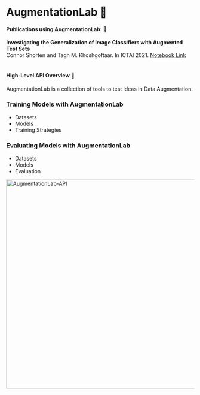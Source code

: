 # AugmentationLab 🧫
<h4> Publications using AugmentationLab: 📜 </h4>
<b>Investigating the Generalization of Image Classifiers with Augmented Test Sets</b><br />
Connor Shorten and Tagh M. Khoshgoftaar. In ICTAI 2021.
<a href = "https://github.com/CShorten/AugmentationZoo/blob/main/Notebooks/Investigating_Generalization.ipynb">Notebook Link</a>
<br /><br />
<h4> High-Level API Overview 🧰 </h4>
AugmentationLab is a collection of tools to test ideas in Data Augmentation.<br />
<h3> Training Models with AugmentationLab </h3>
<ul>
  <li> Datasets </li>
  <li> Models</li>
  <li> Training Strategies </li>
</ul>
<h3> Evaluating Models with AugmentationLab </h3>
<ul>
  <li> Datasets </li>
  <li> Models </li>
  <li> Evaluation </li>
</ul>
<img width="558" alt="AugmentationLab-API" src="https://user-images.githubusercontent.com/25864937/135115606-ad2123d6-2fa3-4901-8974-0635a7a51752.png">
